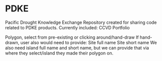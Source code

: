 # PDKE
Pacific Drought Knowledge Exchange
Repository created for sharing code related to PDKE products. Currently included:
CCVD Portfolio


Polygon, select from pre-existing or clicking around/hand-draw
If hand-drawn, user also would need to provide:
Site full name
Site short name
We also need island full name and short name, but we can provide that via where they select/island they made their polygon on.

